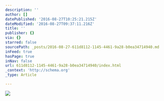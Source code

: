```yaml
---
description: ''
author: []
datePublished: '2016-08-27T10:25:21.215Z'
dateModified: '2016-08-27T09:37:11.216Z'
title: ''
publisher: {}
via: {}
starred: false
sourcePath: _posts/2016-08-27-611d8112-1145-4461-9a28-b0ea34714940.md
inFeed: true
hasPage: true
inNav: false
url: 611d8112-1145-4461-9a28-b0ea34714940/index.html
_context: 'http://schema.org'
_type: Article

---
```

![](https://the-grid-user-content.s3-us-west-2.amazonaws.com/7287487f-4089-4dde-bf36-10c949947a50.jpg)